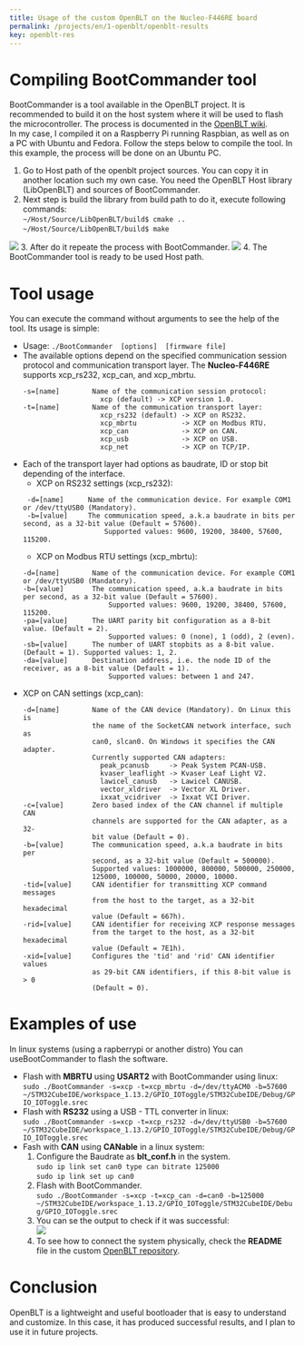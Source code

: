 ```yaml
---
title: Usage of the custom OpenBLT on the Nucleo-F446RE board
permalink: /projects/en/1-openblt/openblt-results
key: openblt-res
---
```


# Compiling BootCommander tool
BootCommander is a tool available in the OpenBLT project. It is recommended to build it on the host system where it will be used to flash the microcontroller. The process is documented in the [OpenBLT wiki](https://www.feaser.com/openblt/doku.php?id=manual:bootcommander).   
In my case, I compiled it on a Raspberry Pi running Raspbian, as well as on a PC with Ubuntu and Fedora. Follow the steps below to compile the tool. In this example, the process will be done on an Ubuntu PC.   
1. Go to Host path of the openblt project sources. You can copy it in another location such my own case. You need the OpenBLT  Host library (LibOpenBLT) and sources of BootCommander. 
2. Next step is build the library from build path to do it, execute following commands:  
 `~/Host/Source/LibOpenBLT/build$ cmake ..`   
 `~/Host/Source/LibOpenBLT/build$ make `  
 <img src="https://raw.githubusercontent.com/razielgdn/risingembeddedmx/site/assets/images/openblt/01results.png"/>  
3. After do it repeate the process with BootCommander.   
  <img src="https://raw.githubusercontent.com/razielgdn/risingembeddedmx/site/assets/images/openblt/02results.png"/>  
4. The BootCommander tool is ready to be used Host path.   
     
  
# Tool usage 
You can execute the command without arguments to see the help of the tool. Its usage is simple:
- Usage: `./BootCommander  [options]  [firmware file]` 
- The available options depend on the specified communication session protocol and communication transport layer. The **Nucleo-F446RE** supports xcp_rs232, xcp_can, and xcp_mbrtu.
  ```
  -s=[name]        Name of the communication session protocol:
                     xcp (default) -> XCP version 1.0.
  -t=[name]        Name of the communication transport layer:
                     xcp_rs232 (default) -> XCP on RS232.
                     xcp_mbrtu           -> XCP on Modbus RTU.
                     xcp_can             -> XCP on CAN.
                     xcp_usb             -> XCP on USB.
                     xcp_net             -> XCP on TCP/IP.
  ```
- Each of the transport layer had options as baudrate, ID or stop bit depending of the interface. 
    - XCP on RS232 settings (xcp_rs232):
    ```
     -d=[name]      Name of the communication device. For example COM1 or /dev/ttyUSB0 (Mandatory).   
     -b=[value]     The communication speed, a.k.a baudrate in bits per second, as a 32-bit value (Default = 57600).   
                        Supported values: 9600, 19200, 38400, 57600, 115200.
    ```
    - XCP on Modbus RTU settings (xcp_mbrtu):
  ```
  -d=[name]        Name of the communication device. For example COM1 or /dev/ttyUSB0 (Mandatory).  
  -b=[value]       The communication speed, a.k.a baudrate in bits per second, as a 32-bit value (Default = 57600).  
                       Supported values: 9600, 19200, 38400, 57600, 115200.   
  -pa=[value]      The UART parity bit configuration as a 8-bit value. (Default = 2). 
                       Supported values: 0 (none), 1 (odd), 2 (even).  
  -sb=[value]      The number of UART stopbits as a 8-bit value. (Default = 1). Supported values: 1, 2.   
  -da=[value]      Destination address, i.e. the node ID of the receiver, as a 8-bit value (Default = 1). 
                       Supported values: between 1 and 247.
  ```                 
- XCP on CAN settings (xcp_can):   
  ```
  -d=[name]        Name of the CAN device (Mandatory). On Linux this is
                   the name of the SocketCAN network interface, such as
                   can0, slcan0. On Windows it specifies the CAN adapter.
                   Currently supported CAN adapters:
                     peak_pcanusb     -> Peak System PCAN-USB.
                     kvaser_leaflight -> Kvaser Leaf Light V2.
                     lawicel_canusb   -> Lawicel CANUSB.
                     vector_xldriver  -> Vector XL Driver.
                     ixxat_vcidriver  -> Ixxat VCI Driver.
  -c=[value]       Zero based index of the CAN channel if multiple CAN
                   channels are supported for the CAN adapter, as a 32-
                   bit value (Default = 0).
  -b=[value]       The communication speed, a.k.a baudrate in bits per
                   second, as a 32-bit value (Default = 500000).
                   Supported values: 1000000, 800000, 500000, 250000,
                   125000, 100000, 50000, 20000, 10000.
  -tid=[value]     CAN identifier for transmitting XCP command messages
                   from the host to the target, as a 32-bit hexadecimal
                   value (Default = 667h).
  -rid=[value]     CAN identifier for receiving XCP response messages
                   from the target to the host, as a 32-bit hexadecimal
                   value (Default = 7E1h).
  -xid=[value]     Configures the 'tid' and 'rid' CAN identifier values
                   as 29-bit CAN identifiers, if this 8-bit value is > 0
                   (Default = 0).
  ``` 

# Examples of use
In linux systems (using a rapberrypi or another distro) You can useBootCommander to flash the software.  
- Flash with **MBRTU** using **USART2** with BootCommander using linux:   
  `sudo ./BootCommander -s=xcp -t=xcp_mbrtu -d=/dev/ttyACM0 -b=57600 ~/STM32CubeIDE/workspace_1.13.2/GPIO_IOToggle/STM32CubeIDE/Debug/GPIO_IOToggle.srec `
- Flash with **RS232** using a USB - TTL converter in linux:   
  `sudo ./BootCommander -s=xcp -t=xcp_rs232 -d=/dev/ttyUSB0 -b=57600 ~/STM32CubeIDE/workspace_1.13.2/GPIO_IOToggle/STM32CubeIDE/Debug/GPIO_IOToggle.srec `
- Fash with **CAN** using **CANable** in a linux system:
  1. Configure the Baudrate as **blt_conf.h** in the system.   
     `sudo ip link set can0 type can bitrate 125000`      
     `sudo ip link set up can0 `      
  2. Flash with BootCommander.   
     `sudo ./BootCommander -s=xcp -t=xcp_can -d=can0 -b=125000 ~/STM32CubeIDE/workspace_1.13.2/GPIO_IOToggle/STM32CubeIDE/Debug/GPIO_IOToggle.srec`   
  3. You can se the output to check if it was successful:  
     <img src="https://raw.githubusercontent.com/razielgdn/risingembeddedmx/site/assets/images/openblt/flashing.png"/>     
  4. To see how to connect the system physically, check the **README** file in the custom [OpenBLT repository](https://github.com/razielgdn/customNucleoF4-OpenBLT).   

# Conclusion   
OpenBLT is a lightweight and useful bootloader that is easy to understand and customize. In this case, it has produced successful results, and I plan to use it in future projects.

